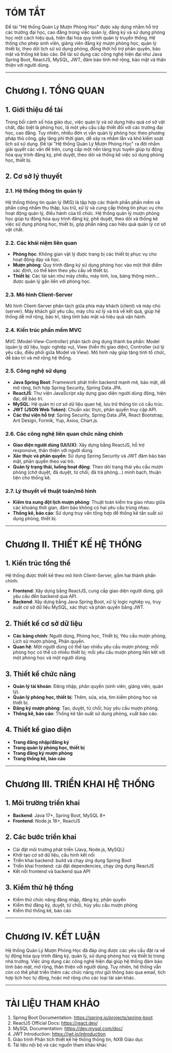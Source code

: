 # TÓM TẮT

Đề tài "Hệ thống Quản Lý Mượn Phòng Học" được xây dựng nhằm hỗ trợ các trường đại học, cao đẳng trong việc quản lý, đăng ký và sử dụng phòng học một cách hiệu quả, hiện đại hóa quy trình quản lý truyền thống. Hệ thống cho phép sinh viên, giảng viên đăng ký mượn phòng học, quản lý thiết bị, theo dõi lịch sử sử dụng phòng, đồng thời hỗ trợ phân quyền, bảo mật và thống kê báo cáo. Đề tài sử dụng các công nghệ hiện đại như Java Spring Boot, ReactJS, MySQL, JWT, đảm bảo tính mở rộng, bảo mật và thân thiện với người dùng.

---

# Chương I. TỔNG QUAN

## 1. Giới thiệu đề tài

Trong bối cảnh số hóa giáo dục, việc quản lý và sử dụng hiệu quả cơ sở vật chất, đặc biệt là phòng học, là một yêu cầu cấp thiết đối với các trường đại học, cao đẳng. Tuy nhiên, nhiều đơn vị vẫn quản lý phòng học theo phương pháp thủ công, gây lãng phí thời gian, dễ xảy ra nhầm lẫn và khó kiểm soát lịch sử sử dụng. Đề tài "Hệ thống Quản Lý Mượn Phòng Học" ra đời nhằm giải quyết các vấn đề trên, cung cấp một nền tảng trực tuyến giúp tự động hóa quy trình đăng ký, phê duyệt, theo dõi và thống kê việc sử dụng phòng học, thiết bị.

## 2. Cơ sở lý thuyết

### 2.1. Hệ thống thông tin quản lý

Hệ thống thông tin quản lý (MIS) là tập hợp các thành phần phần mềm và phần cứng nhằm thu thập, lưu trữ, xử lý và cung cấp thông tin phục vụ cho hoạt động quản lý, điều hành của tổ chức. Hệ thống quản lý mượn phòng học giúp tự động hóa quy trình đăng ký, phê duyệt, theo dõi và thống kê việc sử dụng phòng học, thiết bị, góp phần nâng cao hiệu quả quản lý cơ sở vật chất.

### 2.2. Các khái niệm liên quan

- **Phòng học**: Không gian vật lý được trang bị các thiết bị phục vụ cho hoạt động dạy và học.
- **Mượn phòng**: Quy trình đăng ký sử dụng phòng học vào một thời điểm xác định, có thể kèm theo yêu cầu về thiết bị.
- **Thiết bị**: Các tài sản như máy chiếu, máy tính, loa, bảng thông minh... được quản lý gắn liền với phòng học.

### 2.3. Mô hình Client-Server

Mô hình Client-Server phân tách giữa phía máy khách (client) và máy chủ (server). Máy khách gửi yêu cầu, máy chủ xử lý và trả về kết quả, giúp hệ thống dễ mở rộng, bảo trì, tăng tính bảo mật và hiệu quả vận hành.

### 2.4. Kiến trúc phần mềm MVC

MVC (Model-View-Controller) phân tách ứng dụng thành ba phần: Model (quản lý dữ liệu, logic nghiệp vụ), View (hiển thị giao diện), Controller (xử lý yêu cầu, điều phối giữa Model và View). Mô hình này giúp tăng tính tổ chức, dễ bảo trì và mở rộng hệ thống.

### 2.5. Công nghệ sử dụng

- **Java Spring Boot**: Framework phát triển backend mạnh mẽ, bảo mật, dễ mở rộng, tích hợp Spring Security, Spring Data JPA.
- **ReactJS**: Thư viện JavaScript xây dựng giao diện người dùng động, hiện đại, dễ bảo trì.
- **MySQL**: Hệ quản trị cơ sở dữ liệu quan hệ, lưu trữ thông tin có cấu trúc.
- **JWT (JSON Web Token)**: Chuẩn xác thực, phân quyền truy cập API.
- **Các thư viện hỗ trợ**: Spring Security, Spring Data JPA, React Bootstrap, Ant Design, Formik, Yup, Axios, Chart.js.

### 2.6. Các công nghệ liên quan chức năng chính

- **Giao diện người dùng (UI/UX)**: Xây dựng bằng ReactJS, hỗ trợ responsive, thân thiện với người dùng.
- **Xác thực và phân quyền**: Sử dụng Spring Security và JWT đảm bảo bảo mật, phân quyền theo vai trò.
- **Quản lý trạng thái, luồng hoạt động**: Theo dõi trạng thái yêu cầu mượn phòng (chờ duyệt, đã duyệt, từ chối, đã trả phòng...) minh bạch, thuận tiện cho thống kê.

### 2.7. Lý thuyết về thuật toán/mô hình

- **Kiểm tra xung đột lịch mượn phòng**: Thuật toán kiểm tra giao nhau giữa các khoảng thời gian, đảm bảo không có hai yêu cầu trùng nhau.
- **Thống kê, báo cáo**: Sử dụng truy vấn tổng hợp để thống kê tần suất sử dụng phòng, thiết bị.

---

# Chương II. THIẾT KẾ HỆ THỐNG

## 1. Kiến trúc tổng thể

Hệ thống được thiết kế theo mô hình Client-Server, gồm hai thành phần chính:
- **Frontend**: Xây dựng bằng ReactJS, cung cấp giao diện người dùng, gửi yêu cầu đến backend qua API.
- **Backend**: Xây dựng bằng Java Spring Boot, xử lý logic nghiệp vụ, truy xuất cơ sở dữ liệu MySQL, xác thực và phân quyền bằng JWT.

## 2. Thiết kế cơ sở dữ liệu

- **Các bảng chính**: Người dùng, Phòng học, Thiết bị, Yêu cầu mượn phòng, Lịch sử mượn phòng, Phân quyền.
- **Quan hệ**: Một người dùng có thể tạo nhiều yêu cầu mượn phòng; mỗi phòng học có thể có nhiều thiết bị; mỗi yêu cầu mượn phòng liên kết với một phòng học và một người dùng.

## 3. Thiết kế chức năng

- **Quản lý tài khoản**: Đăng nhập, phân quyền (sinh viên, giảng viên, quản lý).
- **Quản lý phòng học, thiết bị**: Thêm, sửa, xóa, tìm kiếm phòng học và thiết bị.
- **Đăng ký mượn phòng**: Tạo, duyệt, từ chối, hủy yêu cầu mượn phòng.
- **Thống kê, báo cáo**: Thống kê tần suất sử dụng phòng, xuất báo cáo.

## 4. Thiết kế giao diện

- **Trang đăng nhập/đăng ký**
- **Trang quản lý phòng học, thiết bị**
- **Trang đăng ký mượn phòng**
- **Trang thống kê, báo cáo**

---

# Chương III. TRIỂN KHAI HỆ THỐNG

## 1. Môi trường triển khai

- **Backend**: Java 17+, Spring Boot, MySQL 8+
- **Frontend**: Node.js 18+, ReactJS

## 2. Các bước triển khai

- Cài đặt môi trường phát triển (Java, Node.js, MySQL)
- Khởi tạo cơ sở dữ liệu, cấu hình kết nối
- Triển khai backend: build và chạy ứng dụng Spring Boot
- Triển khai frontend: cài đặt dependencies, chạy ứng dụng ReactJS
- Kết nối frontend và backend qua API

## 3. Kiểm thử hệ thống

- Kiểm thử chức năng đăng nhập, đăng ký, phân quyền
- Kiểm thử đăng ký, duyệt, từ chối, hủy yêu cầu mượn phòng
- Kiểm thử thống kê, báo cáo

---

# Chương IV. KẾT LUẬN

Hệ thống Quản Lý Mượn Phòng Học đã đáp ứng được các yêu cầu đặt ra về tự động hóa quy trình đăng ký, quản lý, sử dụng phòng học và thiết bị trong nhà trường. Việc ứng dụng các công nghệ hiện đại giúp hệ thống đảm bảo tính bảo mật, mở rộng, thân thiện với người dùng. Tuy nhiên, hệ thống vẫn còn có thể phát triển thêm các chức năng như gửi thông báo qua email, tích hợp lịch học tự động, hoặc mở rộng cho các loại tài sản khác.

---

# TÀI LIỆU THAM KHẢO

1. Spring Boot Documentation: https://spring.io/projects/spring-boot  
2. ReactJS Official Docs: https://react.dev/  
3. MySQL Documentation: https://dev.mysql.com/doc/  
4. JWT Introduction: https://jwt.io/introduction  
5. Giáo trình Phân tích thiết kế hệ thống thông tin, NXB Giáo dục  
6. Tài liệu nội bộ và các nguồn tham khảo khác 